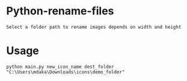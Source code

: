 # Python-rename-files
    Select a folder path to rename images depends on width and height

# Usage
    python main.py new_icon_name dest_folder "C:\Users\mdaka\Downloads\icons\demo_folder"
